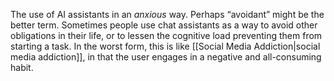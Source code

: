The use of AI assistants in an *anxious* way. Perhaps “avoidant” might be the better term. Sometimes people use chat assistants as a way to avoid other obligations in their life, or to lessen the cognitive load preventing them from starting a task. In the worst form, this is like [[Social Media Addiction|social media addiction]], in that the user engages in a negative and all-consuming habit.